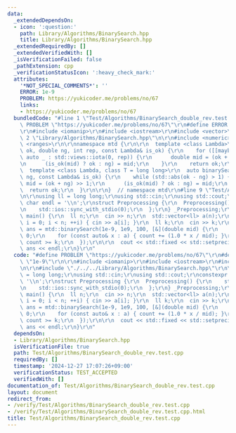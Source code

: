 ```yaml
---
data:
  _extendedDependsOn:
  - icon: ':question:'
    path: Library/Algorithms/BinarySearch.hpp
    title: Library/Algorithms/BinarySearch.hpp
  _extendedRequiredBy: []
  _extendedVerifiedWith: []
  _isVerificationFailed: false
  _pathExtension: cpp
  _verificationStatusIcon: ':heavy_check_mark:'
  attributes:
    '*NOT_SPECIAL_COMMENTS*': ''
    ERROR: 1e-9
    PROBLEM: https://yukicoder.me/problems/no/67
    links:
    - https://yukicoder.me/problems/no/67
  bundledCode: "#line 1 \"Test/Algorithms/BinarySearch_double_rev.test.cpp\"\n#define\
    \ PROBLEM \"https://yukicoder.me/problems/no/67\"\r\n#define ERROR \"1e-9\"\r\n\
    \r\n#include <iomanip>\r\n#include <iostream>\r\n#include <vector>\r\n\r\n#line\
    \ 2 \"Library/Algorithms/BinarySearch.hpp\"\n\r\n#include <numeric>\r\n#include\
    \ <ranges>\r\n\r\nnamespace mtd {\r\n\r\n  template <class Lambda>\r\n  auto binarySearch(double\
    \ ok, double ng, int rep, const Lambda& is_ok) {\r\n    for ([[maybe_unused]]\
    \ auto _ : std::views::iota(0, rep)) {\r\n      double mid = (ok + ng) / 2.0;\r\
    \n      (is_ok(mid) ? ok : ng) = mid;\r\n    }\r\n    return ok;\r\n  }\r\n\r\n\
    \  template <class Lambda, class T = long long>\r\n  auto binarySearch(T ok, T\
    \ ng, const Lambda& is_ok) {\r\n    while (std::abs(ok - ng) > 1) {\r\n      T\
    \ mid = (ok + ng) >> 1;\r\n      (is_ok(mid) ? ok : ng) = mid;\r\n    }\r\n  \
    \  return ok;\r\n  }\r\n\r\n}  // namespace mtd\r\n#line 9 \"Test/Algorithms/BinarySearch_double_rev.test.cpp\"\
    \n\r\nusing ll = long long;\r\nusing std::cin;\r\nusing std::cout;\r\nconstexpr\
    \ char endl = '\\n';\r\nstruct Preprocessing {\r\n  Preprocessing() {\r\n    std::cin.tie(0);\r\
    \n    std::ios::sync_with_stdio(0);\r\n  };\r\n} _Preprocessing;\r\n\r\nsigned\
    \ main() {\r\n  ll n;\r\n  cin >> n;\r\n  std::vector<ll> a(n);\r\n  for (int\
    \ i = 0; i < n; ++i) { cin >> a[i]; }\r\n  ll k;\r\n  cin >> k;\r\n\r\n  auto\
    \ ans = mtd::binarySearch(1e-9, 1e9, 100, [&](double mid) {\r\n    ll count =\
    \ 0;\r\n    for (const auto& x : a) { count += (1.0 * x / mid); }\r\n    return\
    \ count >= k;\r\n  });\r\n\r\n  cout << std::fixed << std::setprecision(12) <<\
    \ ans << endl;\r\n}\r\n"
  code: "#define PROBLEM \"https://yukicoder.me/problems/no/67\"\r\n#define ERROR\
    \ \"1e-9\"\r\n\r\n#include <iomanip>\r\n#include <iostream>\r\n#include <vector>\r\
    \n\r\n#include \"./../../Library/Algorithms/BinarySearch.hpp\"\r\n\r\nusing ll\
    \ = long long;\r\nusing std::cin;\r\nusing std::cout;\r\nconstexpr char endl =\
    \ '\\n';\r\nstruct Preprocessing {\r\n  Preprocessing() {\r\n    std::cin.tie(0);\r\
    \n    std::ios::sync_with_stdio(0);\r\n  };\r\n} _Preprocessing;\r\n\r\nsigned\
    \ main() {\r\n  ll n;\r\n  cin >> n;\r\n  std::vector<ll> a(n);\r\n  for (int\
    \ i = 0; i < n; ++i) { cin >> a[i]; }\r\n  ll k;\r\n  cin >> k;\r\n\r\n  auto\
    \ ans = mtd::binarySearch(1e-9, 1e9, 100, [&](double mid) {\r\n    ll count =\
    \ 0;\r\n    for (const auto& x : a) { count += (1.0 * x / mid); }\r\n    return\
    \ count >= k;\r\n  });\r\n\r\n  cout << std::fixed << std::setprecision(12) <<\
    \ ans << endl;\r\n}\r\n"
  dependsOn:
  - Library/Algorithms/BinarySearch.hpp
  isVerificationFile: true
  path: Test/Algorithms/BinarySearch_double_rev.test.cpp
  requiredBy: []
  timestamp: '2024-12-27 17:07:26+09:00'
  verificationStatus: TEST_ACCEPTED
  verifiedWith: []
documentation_of: Test/Algorithms/BinarySearch_double_rev.test.cpp
layout: document
redirect_from:
- /verify/Test/Algorithms/BinarySearch_double_rev.test.cpp
- /verify/Test/Algorithms/BinarySearch_double_rev.test.cpp.html
title: Test/Algorithms/BinarySearch_double_rev.test.cpp
---
```

